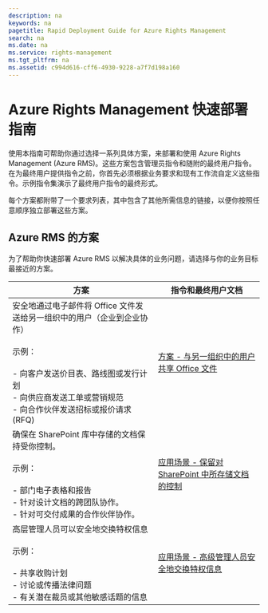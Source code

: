 ```yaml
---
description: na
keywords: na
pagetitle: Rapid Deployment Guide for Azure Rights Management
search: na
ms.date: na
ms.service: rights-management
ms.tgt_pltfrm: na
ms.assetid: c994d616-cff6-4930-9228-a7f7d198a160
---
```

# Azure Rights Management 快速部署指南
使用本指南可帮助你通过选择一系列具体方案，来部署和使用 Azure Rights Management (Azure RMS)。这些方案包含管理员指令和随附的最终用户指令。在为最终用户提供指令之前，你首先必须根据业务要求和现有工作流自定义这些指令。示例指令集演示了最终用户指令的最终形式。

每个方案都附带了一个要求列表，其中包含了其他所需信息的链接，以便你按照任意顺序独立部署这些方案。

## Azure RMS 的方案
为了帮助你快速部署 Azure RMS 以解决具体的业务问题，请选择与你的业务目标最接近的方案。

|方案|指令和最终用户文档|
|------|-------------|
|安全地通过电子邮件将 Office 文件发送给另一组织中的用户（企业到企业协作）<br /><br />示例：<br /><br />-   向客户发送价目表、路线图或发行计划<br />-   向供应商发送工单或营销规范<br />-   向合作伙伴发送招标或报价请求 (RFQ)|[方案 - 与另一组织中的用户共享 Office 文件](../Topic/Scenario_-_Share_an_Office_File_with_Users_in_Another_Organization.md)|
|确保在 SharePoint 库中存储的文档保持受你控制。<br /><br />示例：<br /><br />-   部门电子表格和报告<br />-   针对设计文档的跨团队协作。<br />-   针对可交付成果的合作伙伴协作。|[应用场景 - 保留对 SharePoint 中所存储文档的控制](../Topic/Scenario_-_Retain_Control_of_Documents_Stored_in_SharePoint.md)|
|高层管理人员可以安全地交换特权信息<br /><br />示例：<br /><br />-   共享收购计划<br />-   讨论或传播法律问题<br />-   有关潜在裁员或其他敏感话题的信息|[应用场景 - 高级管理人员安全地交换特权信息](../Topic/Scenario_-_Executives_Securely_Exchange_Privileged_Information.md)|
